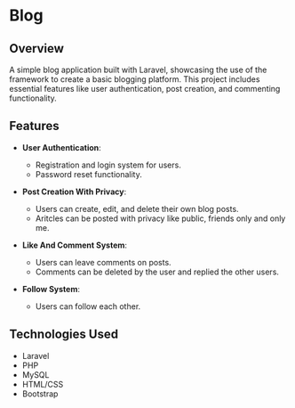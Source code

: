 # Blog

## Overview
A simple blog application built with Laravel, showcasing the use of the framework to create a basic blogging platform. This project includes essential features like user authentication, post creation, and commenting functionality.

## Features
- **User Authentication**: 
  - Registration and login system for users.
  - Password reset functionality.

- **Post Creation With Privacy**: 
  - Users can create, edit, and delete their own blog posts.
  - Aritcles can be posted with privacy like public, friends only and only me.

- **Like And Comment System**: 
  - Users can leave comments on posts.
  - Comments can be deleted by the user and replied the other users.

- **Follow System**:
  - Users can follow each other.

## Technologies Used
- Laravel
- PHP
- MySQL
- HTML/CSS
- Bootstrap
